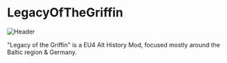 # LegacyOfTheGriffin

![Header](https://pbs.twimg.com/profile_banners/1478830524747722753/1641416057/1500x500)

"Legacy of the Griffin" is a EU4 Alt History Mod, focused mostly around the Baltic region & Germany.
